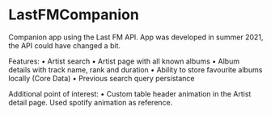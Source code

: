 # LastFMCompanion

Companion app using the Last FM API. App was developed in summer 2021, the API could have changed a bit.

Features:
  • Artist search
  • Artist page with all known albums
  • Album details with track name, rank and duration
  • Ability to store favourite albums locally (Core Data)
  • Previous search query persistance
  
Additional point of interest:
  • Custom table header animation in the Artist detail page. Used spotify animation as reference.
